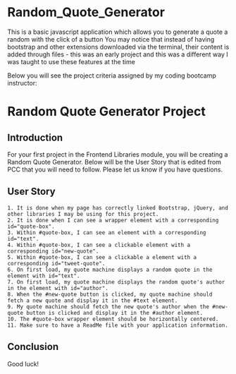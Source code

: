 # Random_Quote_Generator
 This is a basic javascript application which allows you to generate a quote a random with the click of a button
You may notice that instead of having bootstrap and other extensions downloaded via the terminal, their content is added through files - this was an early project and this was a different way I was taught to use these features at the time

Below you will see the project criteria assigned by my coding bootcamp instructor:

# Random Quote Generator Project

## Introduction
For your first project in the Frontend Libraries module, you will be creating a Random Quote Generator. Below will be the User Story that is edited from PCC that you will need to follow. Please let us know if you have questions.

## User Story
```
1. It is done when my page has correctly linked Bootstrap, jQuery, and other libraries I may be using for this project.
2. It is done when I can see a wrapper element with a corresponding id="quote-box".
3. Within #quote-box, I can see an element with a corresponding id="text".
4. Within #quote-box, I can see a clickable element with a corresponding id="new-quote".
5. Within #quote-box, I can see a clickable a element with a corresponding id="tweet-quote".
6. On first load, my quote machine displays a random quote in the element with id="text".
7. On first load, my quote machine displays the random quote's author in the element with id="author".
8. When the #new-quote button is clicked, my quote machine should fetch a new quote and display it in the #text element.
9. My quote machine should fetch the new quote's author when the #new-quote button is clicked and display it in the #author element.
10. The #quote-box wrapper element should be horizontally centered.
11. Make sure to have a ReadMe file with your application information.
```

## Conclusion
Good luck!